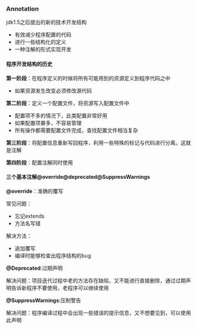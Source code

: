 ### Annotation
jdk1.5之后提出的新的技术开发结构
-   有效减少程序配置的代码
-   进行一些结构化的定义
-   一种注解的形式实现开发
#### 程序开发结构的历史
**第一阶段**：在程序定义的时候将所有可能用到的资源定义到程序代码之中
-   如果资源发生改变必须修改源代码

**第二阶段**：定义一个配置文件，将资源写入配置文件中
-   配置项不多的情况下，此类配置非常好用
-   如果配置项暴多，不容易管理
-   所有操作都需要配置文件完成，查找配置文件相当复杂

**第三阶段**：将配置信息重新写回程序，利用一些特殊的标记与代码进行分离。这就是注解

**第四阶段**：配置注解同时使用

#### 三个基本注解@override@deprecated@SuppressWarnings
**@override**：准确的覆写

常见问题：
-   忘记extends
-   方法名写错

解决方法：
-   追加覆写
-   编译时能够检查出程序结构的bug

**@Deprecated**:过期声明

解决问题：项目迭代过程中老的方法存在缺陷，又不能进行直接删除，通过过期声明告诉新程序不要使用，老程序可以继续使用

**@SuppressWarnings**:压制警告

解决问题：程序编译过程中会出现一些错误的提示信息，又不想要见到，可以使用此声明